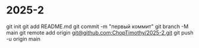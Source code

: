 # 2025-2
git init 
git add README.md 
git commit -m "первый коммит" 
git branch -M main 
git remote add origin [git@github.com:ChopTimothy/2025-2.git](http://u68671.kubsu-dev.ru/PHP/123.html)
 git push -u origin main
